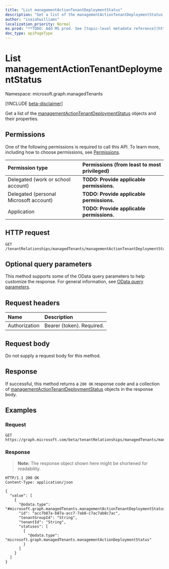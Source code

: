 ```yaml
---
title: "List managementActionTenantDeploymentStatus"
description: "Get a list of the managementActionTenantDeploymentStatus objects and their properties."
author: "isaiahwilliams"
localization_priority: Normal
ms.prod: "**TODO: Add MS prod. See [topic-level metadata reference](https://msgo.azurewebsites.net/add/document/guidelines/metadata.html#topic-level-metadata)**"
doc_type: apiPageType
---
```


# List managementActionTenantDeploymentStatus
Namespace: microsoft.graph.managedTenants

[!INCLUDE [beta-disclaimer](../../includes/beta-disclaimer.md)]

Get a list of the [managementActionTenantDeploymentStatus](../resources/managedtenants-managementactiontenantdeploymentstatus.md) objects and their properties.

## Permissions
One of the following permissions is required to call this API. To learn more, including how to choose permissions, see [Permissions](/graph/permissions-reference).

|Permission type|Permissions (from least to most privileged)|
|:---|:---|
|Delegated (work or school account)|**TODO: Provide applicable permissions.**|
|Delegated (personal Microsoft account)|**TODO: Provide applicable permissions.**|
|Application|**TODO: Provide applicable permissions.**|

## HTTP request

<!-- {
  "blockType": "ignored"
}
-->
``` http
GET /tenantRelationships/managedTenants/managementActionTenantDeploymentStatuses
```

## Optional query parameters
This method supports some of the OData query parameters to help customize the response. For general information, see [OData query parameters](/graph/query-parameters).

## Request headers
|Name|Description|
|:---|:---|
|Authorization|Bearer {token}. Required.|

## Request body
Do not supply a request body for this method.

## Response

If successful, this method returns a `200 OK` response code and a collection of [managementActionTenantDeploymentStatus](../resources/managementactiontenantdeploymentstatus.md) objects in the response body.

## Examples

### Request
<!-- {
  "blockType": "request",
  "name": "list_managementactiontenantdeploymentstatus"
}
-->
``` http
GET https://graph.microsoft.com/beta/tenantRelationships/managedTenants/managementActionTenantDeploymentStatuses
```


### Response
>**Note:** The response object shown here might be shortened for readability.
<!-- {
  "blockType": "response",
  "truncated": true,
  "@odata.type": "Collection(microsoft.graph.managedTenants.managementActionTenantDeploymentStatus)"
}
-->
``` http
HTTP/1.1 200 OK
Content-Type: application/json

{
  "value": [
    {
      "@odata.type": "#microsoft.graph.managedTenants.managementActionTenantDeploymentStatus",
      "id": "acc7b87a-b87a-acc7-7ab8-c7ac7ab8c7ac",
      "tenantGroupId": "String",
      "tenantId": "String",
      "statuses": [
        {
          "@odata.type": "microsoft.graph.managedTenants.managementActionDeploymentStatus"
        }
      ]
    }
  ]
}
```

